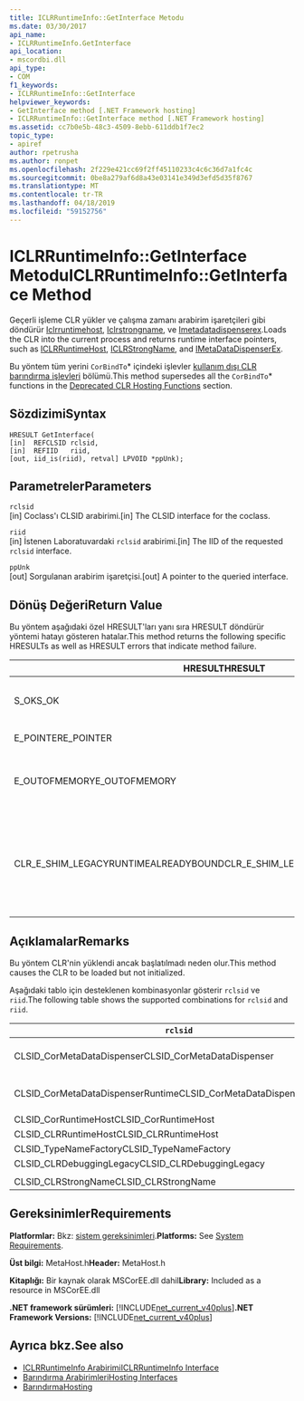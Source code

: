 ```yaml
---
title: ICLRRuntimeInfo::GetInterface Metodu
ms.date: 03/30/2017
api_name:
- ICLRRuntimeInfo.GetInterface
api_location:
- mscordbi.dll
api_type:
- COM
f1_keywords:
- ICLRRuntimeInfo::GetInterface
helpviewer_keywords:
- GetInterface method [.NET Framework hosting]
- ICLRRuntimeInfo::GetInterface method [.NET Framework hosting]
ms.assetid: cc7b0e5b-48c3-4509-8ebb-611ddb1f7ec2
topic_type:
- apiref
author: rpetrusha
ms.author: ronpet
ms.openlocfilehash: 2f229e421cc69f2ff45110233c4c6c36d7a1fc4c
ms.sourcegitcommit: 0be8a279af6d8a43e03141e349d3efd5d35f8767
ms.translationtype: MT
ms.contentlocale: tr-TR
ms.lasthandoff: 04/18/2019
ms.locfileid: "59152756"
---
```

# <a name="iclrruntimeinfogetinterface-method"></a><span data-ttu-id="b5d6a-102">ICLRRuntimeInfo::GetInterface Metodu</span><span class="sxs-lookup"><span data-stu-id="b5d6a-102">ICLRRuntimeInfo::GetInterface Method</span></span>
<span data-ttu-id="b5d6a-103">Geçerli işleme CLR yükler ve çalışma zamanı arabirim işaretçileri gibi döndürür [Iclrruntimehost](../../../../docs/framework/unmanaged-api/hosting/iclrruntimehost-interface.md), [Iclrstrongname](../../../../docs/framework/unmanaged-api/hosting/iclrstrongname-interface.md), ve [Imetadatadispenserex](../../../../docs/framework/unmanaged-api/metadata/imetadatadispenser-interface.md).</span><span class="sxs-lookup"><span data-stu-id="b5d6a-103">Loads the CLR into the current process and returns runtime interface pointers, such as [ICLRRuntimeHost](../../../../docs/framework/unmanaged-api/hosting/iclrruntimehost-interface.md), [ICLRStrongName](../../../../docs/framework/unmanaged-api/hosting/iclrstrongname-interface.md), and [IMetaDataDispenserEx](../../../../docs/framework/unmanaged-api/metadata/imetadatadispenser-interface.md).</span></span>  
  
 <span data-ttu-id="b5d6a-104">Bu yöntem tüm yerini `CorBindTo`\* içindeki işlevler [kullanım dışı CLR barındırma işlevleri](../../../../docs/framework/unmanaged-api/hosting/deprecated-clr-hosting-functions.md) bölümü.</span><span class="sxs-lookup"><span data-stu-id="b5d6a-104">This method supersedes all the `CorBindTo`\* functions in the [Deprecated CLR Hosting Functions](../../../../docs/framework/unmanaged-api/hosting/deprecated-clr-hosting-functions.md) section.</span></span>  
  
## <a name="syntax"></a><span data-ttu-id="b5d6a-105">Sözdizimi</span><span class="sxs-lookup"><span data-stu-id="b5d6a-105">Syntax</span></span>  
  
```  
HRESULT GetInterface(  
[in]  REFCLSID rclsid,  
[in]  REFIID   riid,  
[out, iid_is(riid), retval] LPVOID *ppUnk);  
```  
  
## <a name="parameters"></a><span data-ttu-id="b5d6a-106">Parametreler</span><span class="sxs-lookup"><span data-stu-id="b5d6a-106">Parameters</span></span>  
 `rclsid`  
 <span data-ttu-id="b5d6a-107">[in] Coclass'ı CLSID arabirimi.</span><span class="sxs-lookup"><span data-stu-id="b5d6a-107">[in] The CLSID interface for the coclass.</span></span>  
  
 `riid`  
 <span data-ttu-id="b5d6a-108">[in] İstenen Laboratuvardaki `rclsid` arabirimi.</span><span class="sxs-lookup"><span data-stu-id="b5d6a-108">[in] The IID of the requested `rclsid` interface.</span></span>  
  
 `ppUnk`  
 <span data-ttu-id="b5d6a-109">[out] Sorgulanan arabirim işaretçisi.</span><span class="sxs-lookup"><span data-stu-id="b5d6a-109">[out] A pointer to the queried interface.</span></span>  
  
## <a name="return-value"></a><span data-ttu-id="b5d6a-110">Dönüş Değeri</span><span class="sxs-lookup"><span data-stu-id="b5d6a-110">Return Value</span></span>  
 <span data-ttu-id="b5d6a-111">Bu yöntem aşağıdaki özel HRESULT'ları yanı sıra HRESULT döndürür yöntemi hatayı gösteren hatalar.</span><span class="sxs-lookup"><span data-stu-id="b5d6a-111">This method returns the following specific HRESULTs as well as HRESULT errors that indicate method failure.</span></span>  
  
|<span data-ttu-id="b5d6a-112">HRESULT</span><span class="sxs-lookup"><span data-stu-id="b5d6a-112">HRESULT</span></span>|<span data-ttu-id="b5d6a-113">Açıklama</span><span class="sxs-lookup"><span data-stu-id="b5d6a-113">Description</span></span>|  
|-------------|-----------------|  
|<span data-ttu-id="b5d6a-114">S_OK</span><span class="sxs-lookup"><span data-stu-id="b5d6a-114">S_OK</span></span>|<span data-ttu-id="b5d6a-115">Yöntem başarıyla tamamlandı.</span><span class="sxs-lookup"><span data-stu-id="b5d6a-115">The method completed successfully.</span></span>|  
|<span data-ttu-id="b5d6a-116">E_POINTER</span><span class="sxs-lookup"><span data-stu-id="b5d6a-116">E_POINTER</span></span>|<span data-ttu-id="b5d6a-117">`ppUnk` NULL olur.</span><span class="sxs-lookup"><span data-stu-id="b5d6a-117">`ppUnk` is null.</span></span>|  
|<span data-ttu-id="b5d6a-118">E_OUTOFMEMORY</span><span class="sxs-lookup"><span data-stu-id="b5d6a-118">E_OUTOFMEMORY</span></span>|<span data-ttu-id="b5d6a-119">İsteği işlemek yeterli bellek yok.</span><span class="sxs-lookup"><span data-stu-id="b5d6a-119">Not enough memory is available to handle the request.</span></span>|  
|<span data-ttu-id="b5d6a-120">CLR_E_SHIM_LEGACYRUNTIMEALREADYBOUND</span><span class="sxs-lookup"><span data-stu-id="b5d6a-120">CLR_E_SHIM_LEGACYRUNTIMEALREADYBOUND</span></span>|<span data-ttu-id="b5d6a-121">Farklı bir çalışma zamanı, eski CLR sürüm 2 etkinleştirme ilkesi zaten bağlıydı.</span><span class="sxs-lookup"><span data-stu-id="b5d6a-121">A different runtime was already bound to the legacy CLR version 2 activation policy.</span></span>|  
  
## <a name="remarks"></a><span data-ttu-id="b5d6a-122">Açıklamalar</span><span class="sxs-lookup"><span data-stu-id="b5d6a-122">Remarks</span></span>  
 <span data-ttu-id="b5d6a-123">Bu yöntem CLR'nin yüklendi ancak başlatılmadı neden olur.</span><span class="sxs-lookup"><span data-stu-id="b5d6a-123">This method causes the CLR to be loaded but not initialized.</span></span>  
  
 <span data-ttu-id="b5d6a-124">Aşağıdaki tablo için desteklenen kombinasyonlar gösterir `rclsid` ve `riid`.</span><span class="sxs-lookup"><span data-stu-id="b5d6a-124">The following table shows the supported combinations for `rclsid` and `riid`.</span></span>  
  
|`rclsid`|`riid`|  
|--------------|------------|  
|<span data-ttu-id="b5d6a-125">CLSID_CorMetaDataDispenser</span><span class="sxs-lookup"><span data-stu-id="b5d6a-125">CLSID_CorMetaDataDispenser</span></span>|<span data-ttu-id="b5d6a-126">IID_IMetaDataDispenser, IID_IMetaDataDispenserEx</span><span class="sxs-lookup"><span data-stu-id="b5d6a-126">IID_IMetaDataDispenser, IID_IMetaDataDispenserEx</span></span>|  
|<span data-ttu-id="b5d6a-127">CLSID_CorMetaDataDispenserRuntime</span><span class="sxs-lookup"><span data-stu-id="b5d6a-127">CLSID_CorMetaDataDispenserRuntime</span></span>|<span data-ttu-id="b5d6a-128">IID_IMetaDataDispenser, IID_IMetaDataDispenserEx</span><span class="sxs-lookup"><span data-stu-id="b5d6a-128">IID_IMetaDataDispenser, IID_IMetaDataDispenserEx</span></span>|  
|<span data-ttu-id="b5d6a-129">CLSID_CorRuntimeHost</span><span class="sxs-lookup"><span data-stu-id="b5d6a-129">CLSID_CorRuntimeHost</span></span>|<span data-ttu-id="b5d6a-130">: Iıd_ıcorruntimehost</span><span class="sxs-lookup"><span data-stu-id="b5d6a-130">IID_ICorRuntimeHost</span></span>|  
|<span data-ttu-id="b5d6a-131">CLSID_CLRRuntimeHost</span><span class="sxs-lookup"><span data-stu-id="b5d6a-131">CLSID_CLRRuntimeHost</span></span>|<span data-ttu-id="b5d6a-132">Iıd_ıclrruntimehost</span><span class="sxs-lookup"><span data-stu-id="b5d6a-132">IID_ICLRRuntimeHost</span></span>|  
|<span data-ttu-id="b5d6a-133">CLSID_TypeNameFactory</span><span class="sxs-lookup"><span data-stu-id="b5d6a-133">CLSID_TypeNameFactory</span></span>|<span data-ttu-id="b5d6a-134">IID_ITypeNameFactory</span><span class="sxs-lookup"><span data-stu-id="b5d6a-134">IID_ITypeNameFactory</span></span>|  
|<span data-ttu-id="b5d6a-135">CLSID_CLRDebuggingLegacy</span><span class="sxs-lookup"><span data-stu-id="b5d6a-135">CLSID_CLRDebuggingLegacy</span></span>|<span data-ttu-id="b5d6a-136">IID_ICorDebug</span><span class="sxs-lookup"><span data-stu-id="b5d6a-136">IID_ICorDebug</span></span>|  
|||  
|<span data-ttu-id="b5d6a-137">CLSID_CLRStrongName</span><span class="sxs-lookup"><span data-stu-id="b5d6a-137">CLSID_CLRStrongName</span></span>|<span data-ttu-id="b5d6a-138">IID_ICLRStrongName</span><span class="sxs-lookup"><span data-stu-id="b5d6a-138">IID_ICLRStrongName</span></span>|  
  
## <a name="requirements"></a><span data-ttu-id="b5d6a-139">Gereksinimler</span><span class="sxs-lookup"><span data-stu-id="b5d6a-139">Requirements</span></span>  
 <span data-ttu-id="b5d6a-140">**Platformlar:** Bkz: [sistem gereksinimleri](../../../../docs/framework/get-started/system-requirements.md).</span><span class="sxs-lookup"><span data-stu-id="b5d6a-140">**Platforms:** See [System Requirements](../../../../docs/framework/get-started/system-requirements.md).</span></span>  
  
 <span data-ttu-id="b5d6a-141">**Üst bilgi:** MetaHost.h</span><span class="sxs-lookup"><span data-stu-id="b5d6a-141">**Header:** MetaHost.h</span></span>  
  
 <span data-ttu-id="b5d6a-142">**Kitaplığı:** Bir kaynak olarak MSCorEE.dll dahil</span><span class="sxs-lookup"><span data-stu-id="b5d6a-142">**Library:** Included as a resource in MSCorEE.dll</span></span>  
  
 <span data-ttu-id="b5d6a-143">**.NET framework sürümleri:** [!INCLUDE[net_current_v40plus](../../../../includes/net-current-v40plus-md.md)]</span><span class="sxs-lookup"><span data-stu-id="b5d6a-143">**.NET Framework Versions:** [!INCLUDE[net_current_v40plus](../../../../includes/net-current-v40plus-md.md)]</span></span>  
  
## <a name="see-also"></a><span data-ttu-id="b5d6a-144">Ayrıca bkz.</span><span class="sxs-lookup"><span data-stu-id="b5d6a-144">See also</span></span>

- [<span data-ttu-id="b5d6a-145">ICLRRuntimeInfo Arabirimi</span><span class="sxs-lookup"><span data-stu-id="b5d6a-145">ICLRRuntimeInfo Interface</span></span>](../../../../docs/framework/unmanaged-api/hosting/iclrruntimeinfo-interface.md)
- [<span data-ttu-id="b5d6a-146">Barındırma Arabirimleri</span><span class="sxs-lookup"><span data-stu-id="b5d6a-146">Hosting Interfaces</span></span>](../../../../docs/framework/unmanaged-api/hosting/hosting-interfaces.md)
- [<span data-ttu-id="b5d6a-147">Barındırma</span><span class="sxs-lookup"><span data-stu-id="b5d6a-147">Hosting</span></span>](../../../../docs/framework/unmanaged-api/hosting/index.md)
